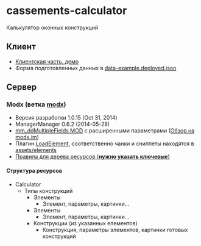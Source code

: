 # cassements-calculator
Калькулятор оконных конструкций

## Клиент
- [Клиентская часть, демо](http://sdcollection.com/tests/cassements-calculator)
- Форма подготовленных данных в [data-example.deployed.json](data-example.deployed.json)

## Сервер
### Modx (ветка [modx](https://github.com/MrSwed/cassements-calculator/tree/modx))
- Версия разработки 1.0.15 (Oct 31, 2014)
- ManagerManager 0.6.2 (2014-05-28) 
- [mm_ddMultipleFields MOD](https://github.com/MrSwed/MODXEvo.plugin.ManagerManager.mm_ddMultipleFields) с расширенными параметрами ([Обзор на modx.im](http://modx.im/blog/addons/4265.html))
- Плагин [LoadElement](https://gist.github.com/MrSwed/4e5e7f51bc5adb58b3a94f52bafe2fa5), соответственно чанки и сниппеты находятся в [assets/elements](https://github.com/MrSwed/cassements-calculator/blob/modx/assets/element/)
- [Правила для дерева ресурсов (**нужно указать ключевые**)](https://github.com/MrSwed/cassements-calculator/blob/modx/assets/element/chunk/mm_rules_calculator.tpl)

#### Структура ресурсов

 - Calculator
   - Типы конструкций
      - Элементы
        - Элемент, параметры, картинки...
      - Элементы
        - Элемент, параметры, картинки...
      - Конструкции (из указанных елементов)</code>
         - Конструкция, параметры элементов, картинки готовых конструкций

